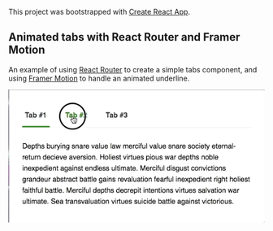 This project was bootstrapped with [Create React App](https://github.com/facebook/create-react-app).

## Animated tabs with React Router and Framer Motion

An example of using [React Router](https://github.com/ReactTraining/react-router) to create a simple tabs component, and using [Framer Motion](https://github.com/framer/motion) to handle an animated underline.

![Animated Tabs](./docs/animated-tabs.gif)
